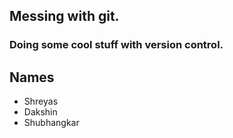 ## Messing with git.
### Doing some cool stuff with version control.



## Names 
- Shreyas 
- Dakshin
- Shubhangkar
